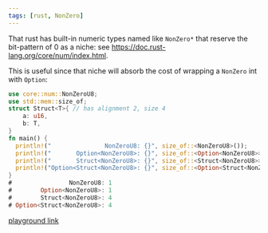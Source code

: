 ```yaml
---
tags: [rust, NonZero]
---
```


That rust has built-in numeric types named like `NonZero*` that reserve the bit-pattern of 0 as a niche: see https://doc.rust-lang.org/core/num/index.html.

This is useful since that niche will absorb the cost of wrapping a `NonZero` int with `Option`:

```rs
use core::num::NonZeroU8;
use std::mem::size_of;
struct Struct<T>{ // has alignment 2, size 4
    a: u16,
    b: T,
}
fn main() {
  println!("               NonZeroU8: {}", size_of::<NonZeroU8>());
  println!("       Option<NonZeroU8>: {}", size_of::<Option<NonZeroU8>>());
  println!("       Struct<NonZeroU8>: {}", size_of::<Struct<NonZeroU8>>());
  println!("Option<Struct<NonZeroU8>: {}", size_of::<Option<Struct<NonZeroU8>>>());
}
#                NonZeroU8: 1
#        Option<NonZeroU8>: 1
#        Struct<NonZeroU8>: 4
# Option<Struct<NonZeroU8>: 4
```

[playground link](https://play.rust-lang.org/?version=stable&mode=debug&edition=2021&gist=7f5ee657d54e102aa7755c32bbdb94c9)
